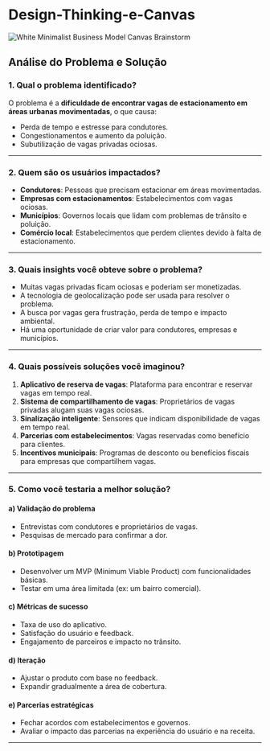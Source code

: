 # Design-Thinking-e-Canvas

![White Minimalist Business Model Canvas Brainstorm](https://github.com/user-attachments/assets/55f79c64-7a9e-49b3-b349-99f5f4adcae7)
## Análise do Problema e Solução

### 1. Qual o problema identificado?
O problema é a **dificuldade de encontrar vagas de estacionamento em áreas urbanas movimentadas**, o que causa:
- Perda de tempo e estresse para condutores.
- Congestionamentos e aumento da poluição.
- Subutilização de vagas privadas ociosas.

---

### 2. Quem são os usuários impactados?
- **Condutores**: Pessoas que precisam estacionar em áreas movimentadas.
- **Empresas com estacionamentos**: Estabelecimentos com vagas ociosas.
- **Municípios**: Governos locais que lidam com problemas de trânsito e poluição.
- **Comércio local**: Estabelecimentos que perdem clientes devido à falta de estacionamento.

---

### 3. Quais insights você obteve sobre o problema?
- Muitas vagas privadas ficam ociosas e poderiam ser monetizadas.
- A tecnologia de geolocalização pode ser usada para resolver o problema.
- A busca por vagas gera frustração, perda de tempo e impacto ambiental.
- Há uma oportunidade de criar valor para condutores, empresas e municípios.

---

### 4. Quais possíveis soluções você imaginou?
1. **Aplicativo de reserva de vagas**: Plataforma para encontrar e reservar vagas em tempo real.
2. **Sistema de compartilhamento de vagas**: Proprietários de vagas privadas alugam suas vagas ociosas.
3. **Sinalização inteligente**: Sensores que indicam disponibilidade de vagas em tempo real.
4. **Parcerias com estabelecimentos**: Vagas reservadas como benefício para clientes.
5. **Incentivos municipais**: Programas de desconto ou benefícios fiscais para empresas que compartilhem vagas.

---

### 5. Como você testaria a melhor solução?
#### a) Validação do problema
- Entrevistas com condutores e proprietários de vagas.
- Pesquisas de mercado para confirmar a dor.

#### b) Prototipagem
- Desenvolver um MVP (Minimum Viable Product) com funcionalidades básicas.
- Testar em uma área limitada (ex: um bairro comercial).

#### c) Métricas de sucesso
- Taxa de uso do aplicativo.
- Satisfação do usuário e feedback.
- Engajamento de parceiros e impacto no trânsito.

#### d) Iteração
- Ajustar o produto com base no feedback.
- Expandir gradualmente a área de cobertura.

#### e) Parcerias estratégicas
- Fechar acordos com estabelecimentos e governos.
- Avaliar o impacto das parcerias na experiência do usuário e na receita.

---
